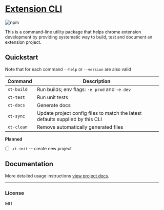 # [Extension CLI](https://github.com/MobileFirstLLC/extension-cli)

![npm](https://img.shields.io/npm/v/extension-cli)

This is a command-line utility package that helps chrome extension development by providing
systematic way to build, test and document an extension project.


## Quickstart

Note that for each command `--help` or `--version` are also valid

Command | Description
--- | ---
`xt-build` | Run builds; env flags: `-e prod` and `-e dev`
`xt-test` | Run unit tests
`xt-docs` | Generate docs
`xt-sync` | Update project config files to match the latest defaults supplied by this CLI
`xt-clean` | Remove automatically generated files

**Planned**

- [ ] `xt-init` -- create new project

## Documentation

More detailed usage instructions [view project docs](https://mobilefirstllc.github.io/extension-cli/index.html).

---

### License 

MIT
